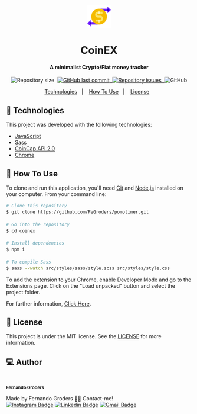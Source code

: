<p align="center">
    <img src="assets/img/icon64.png">
</p>

<h1 align="center">
    CoinEX
</h1>

<h4 align="center">
  A minimalist Crypto/Fiat money tracker
</h4>

<p align="center">
  <img alt="Repository size" src="https://img.shields.io/github/repo-size/FeGroders/coinex">&nbsp;
  <a href="https://github.com/fegroders/coinex/commits/master">
    <img alt="GitHub last commit" src="https://img.shields.io/github/last-commit/fegroders/coinex">&nbsp;
  </a>
  <a href="https://github.com/fegroders/coinex/issues">
    <img alt="Repository issues" src="https://img.shields.io/github/issues/fegroders/coinex">&nbsp;
  </a>
  <img alt="GitHub" src="https://img.shields.io/github/license/fegroders/coinex">
</p>

<p align="center">
  <a href="https://github.com/FeGroders/coinex#-technologies">Technologies</a>&nbsp;&nbsp;&nbsp;|&nbsp;&nbsp;&nbsp;
  <a href="https://github.com/FeGroders/coinex#-how-to-use">How To Use</a>&nbsp;&nbsp;&nbsp;|&nbsp;&nbsp;&nbsp;
  <a href="https://github.com/FeGroders/coinex#-license">License</a>&nbsp;&nbsp;&nbsp;
</p>

## 🚀 Technologies

This project was developed with the following technologies:

-  [JavaScript][js]
-  [Sass][sass]
-  [CoinCap API 2.0][coincap]
-  [Chrome][chrome]

## 📘 How To Use

To clone and run this application, you'll need [Git](https://git-scm.com) and [Node.js][node] installed on your computer. From your command line:

```bash
# Clone this repository
$ git clone https://github.com/FeGroders/pomotimer.git

# Go into the repository
$ cd coinex

# Install dependencies
$ npm i

# To compile Sass
$ sass --watch src/styles/sass/style.scss src/styles/style.css
```

To add the extension to your Chrome, enable Developer Mode and go to the Extensions page. Click on the "Load unpacked" button and select the project folder.

For further information, [Click Here](https://developer.chrome.com/docs/extensions/mv3/getstarted/).

## 📄 License
This project is under the MIT license. See the [LICENSE](https://github.com/FeGroders/coinex/blob/master/LICENSE) for more information.

## 💻 Author

<a href="https://github.com/FeGroders">
 <img style="border-radius: 50%" src="https://avatars3.githubusercontent.com/u/62064189?s=460&u=61b426b901b8fe02e12019b1fdb67bf0072d4f00&v=4" width="100px;" alt=""/>
 <br />
 <sub><b>Fernando Groders</b></sub></a>
 
Made by Fernando Groders 👋🏽 Contact-me! <br/>
[![Instagram Badge](https://img.shields.io/badge/-Instagram-%23E4405F?style=flat-square&labelColor=%23E4405F&logo=instagram&logoColor=white&link=https://instagram.com/fegroders)](https://instagram.com/fegroders) 
[![Linkedin Badge](https://img.shields.io/badge/-LinkedIn-blue?style=flat-square&logo=Linkedin&logoColor=white&link=https://www.linkedin.com/in/fernandogroders/)](https://www.linkedin.com/in/fernandogroders/) 
[![Gmail Badge](https://img.shields.io/badge/-Gmail-c14438?style=flat-square&logo=Gmail&logoColor=white&link=mailto:fernandogroder@gmail.com)](mailto:fernandogroder@gmail.com)

[sass]: https://sass-lang.com/
[js]: https://developer.mozilla.org/pt-BR/docs/Web/JavaScript 
[node]: https://nodejs.org/en/
[chrome]: https://www.google.com/intl/pt-BR/chrome/
[coincap]: https://docs.coincap.io/